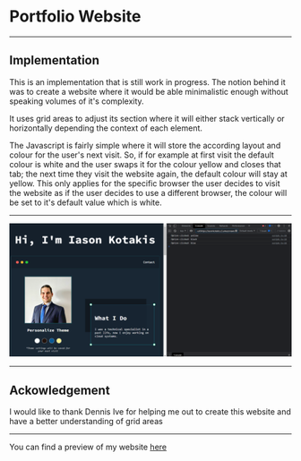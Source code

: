 <h1> Portfolio Website </h1> 

<hr>

<h2> Implementation </h2> 
<p> This is an implementation that is still work in progress. The notion behind it was to create a website where it would be able minimalistic enough without speaking volumes of it's complexity. </p> 
<p> It uses grid areas to adjust its section where it will either stack vertically or horizontally depending the context of each element. </p> 
<p> The Javascript is fairly simple where it will store the according layout and colour for the user's next visit. So, if for example at first visit the default colour is white and the user swaps it for the colour yellow and closes that tab; the next time they visit the website again, the default colour will stay at yellow. This only applies for the specific browser the user decides to visit the website as if the user decides to use a different browser, the colour will be set to it's default value which is white. </p> 

<p>
<hr>

<img src="https://github.com/IasonKotakis/Iason-Kotakis-Website/blob/docs/images/config%20js%20action.png"><img>

<hr>

<h2> Ackowledgement </h2> 
<p> I would like to thank Dennis Ive for helping me out to create this website and have a better understanding of grid areas</p>

<hr>

<p> You can find a preview of my website <a href="https://iasonkotakis.com">here</a>

